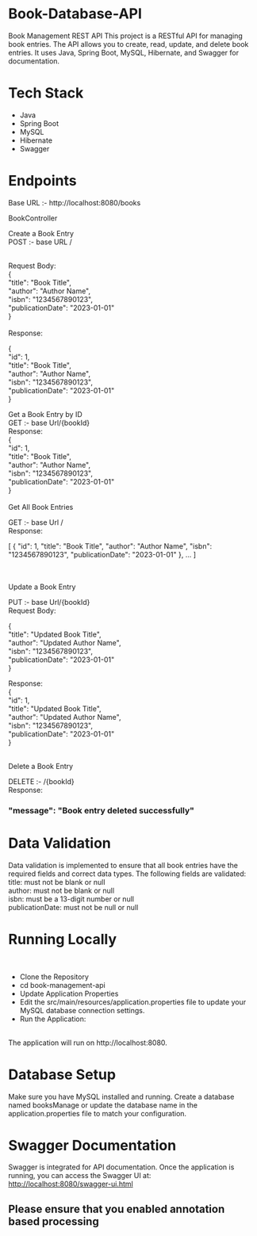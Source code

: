 # Book-Database-API


<p>
  Book Management REST API
This project is a RESTful API for managing book entries. The API allows you to create, read, update, and delete book entries. It uses Java, Spring Boot, MySQL, Hibernate, and Swagger for documentation.

<h1>Tech Stack</h1>

<ul>
<li>Java</li>
<li>Spring Boot</li>
<li>MySQL</li>
<li>Hibernate</li>
<li>Swagger</li>
</ul>

<h1>Endpoints</h1>
Base URL :- http://localhost:8080/books
<br/>

BookController
<br/>

Create a Book Entry
<br/>
POST :- base URL /

<br/>
Request Body:
<br/>
{
<br/>
  "title": "Book Title",
  <br/>
  "author": "Author Name",
  <br/>
  "isbn": "1234567890123",
  <br/>
  "publicationDate": "2023-01-01"
  <br/>
}
<br/>
<br/>
Response:
<br/>

{
<br/>
  "id": 1,
  <br/>
  "title": "Book Title",
  <br/>
  "author": "Author Name",
  <br/>
  "isbn": "1234567890123",
  <br/>
  "publicationDate": "2023-01-01"
  <br/>
}
<br/>


Get a Book Entry by ID
<br/>
GET :- base Url/{bookId}
<br/>
Response:
<br/>
{
<br/>
  "id": 1,
  <br/>
  "title": "Book Title",
  <br/>
  "author": "Author Name",
  <br/>
  "isbn": "1234567890123",
  <br/>
  "publicationDate": "2023-01-01"
  <br/>
}
<br/>
<br/>
Get All Book Entries
<br/>

GET :- base Url /
<br/>
Response:
<br/>

[
  {
    "id": 1,
    "title": "Book Title",
    "author": "Author Name",
    "isbn": "1234567890123",
    "publicationDate": "2023-01-01"
  },
  ...
]

<br/>
<br/>
Update a Book Entry
<br/>

PUT :- base Url/{bookId}
<br/>
Request Body:
<br/>

{
<br/>
  "title": "Updated Book Title",
  <br/>
  "author": "Updated Author Name",
  <br/>
  "isbn": "1234567890123",
  <br/>
  "publicationDate": "2023-01-01"
  <br/>
}
<br/>

Response:
<br/>
{
<br/>
  "id": 1,
  <br/>
  "title": "Updated Book Title",
  <br/>
  "author": "Updated Author Name",
  <br/>
  "isbn": "1234567890123",
  <br/>
  "publicationDate": "2023-01-01"
  <br/>
}
<br/>
<br/>

Delete a Book Entry
<br/>

DELETE :- /{bookId}
<br/>
Response:
<br/>


  <h3>"message": "Book entry deleted successfully"</h3>

<h1>Data Validation</h1>
Data validation is implemented to ensure that all book entries have the required fields and correct data types. The following fields are validated:
<br/>
title: must not be blank or null
<br/>
author: must not be blank  or null
<br/>
isbn: must be a 13-digit number  or null
<br/>
publicationDate: must not be null  or null
<br/>


# Running Locally
<br/>

<ul>
<li>Clone the Repository</li>
<li>cd book-management-api</li>
<li>Update Application Properties </li>
<li>Edit the src/main/resources/application.properties file to update your MySQL database connection settings.</li>
<li>Run the Application: </li>
</ul>
<br/>
The application will run on http://localhost:8080.

# Database Setup
Make sure you have MySQL installed and running. Create a database named booksManage or update the database name in the application.properties file to match your configuration.


# Swagger Documentation

Swagger is integrated for API documentation. Once the application is running, you can access the Swagger UI at:
<br/>
[
http://localhost:8080/swagger-ui.html](http://localhost:8080/swagger-ui/index.html#/)
</p>

<h2> Please ensure that you enabled annotation based processing</h2>
